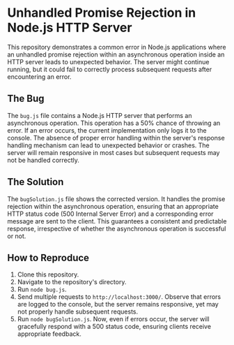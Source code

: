 # Unhandled Promise Rejection in Node.js HTTP Server

This repository demonstrates a common error in Node.js applications where an unhandled promise rejection within an asynchronous operation inside an HTTP server leads to unexpected behavior. The server might continue running, but it could fail to correctly process subsequent requests after encountering an error.

## The Bug

The `bug.js` file contains a Node.js HTTP server that performs an asynchronous operation. This operation has a 50% chance of throwing an error.  If an error occurs, the current implementation only logs it to the console.  The absence of proper error handling within the server's response handling mechanism can lead to unexpected behavior or crashes.  The server will remain responsive in most cases but subsequent requests may not be handled correctly.

## The Solution

The `bugSolution.js` file shows the corrected version.  It handles the promise rejection within the asynchronous operation, ensuring that an appropriate HTTP status code (500 Internal Server Error) and a corresponding error message are sent to the client. This guarantees a consistent and predictable response, irrespective of whether the asynchronous operation is successful or not.

## How to Reproduce

1. Clone this repository.
2. Navigate to the repository's directory.
3. Run `node bug.js`.
4. Send multiple requests to `http://localhost:3000/`. Observe that errors are logged to the console, but the server remains responsive, yet may not properly handle subsequent requests.
5. Run `node bugSolution.js`. Now, even if errors occur, the server will gracefully respond with a 500 status code, ensuring clients receive appropriate feedback.